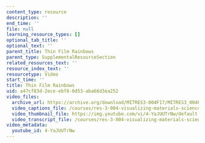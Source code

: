 ```yaml
---
content_type: resource
description: ''
end_time: ''
file: null
learning_resource_types: []
optional_tab_title: ''
optional_text: ''
parent_title: Thin Film Rainbows
parent_type: SupplementalResourceSection
related_resources_text: ''
resource_index_text: ''
resourcetype: Video
start_time: ''
title: Thin Film Rainbows
uid: a47cf83d-2ece-ebf8-0d53-aba66d3ea252
video_files:
  archive_url: https://archive.org/download/MITRES3-004F17/MITRES3_004F17_2017_anon2_300k.mp4
  video_captions_file: /courses/res-3-004-visualizing-materials-science-fall-2017/227dfce929b25d789f7982a11a6d5f8b_4-YaJUUTrNw.vtt
  video_thumbnail_file: https://img.youtube.com/vi/4-YaJUUTrNw/default.jpg
  video_transcript_file: /courses/res-3-004-visualizing-materials-science-fall-2017/249e990206833cf687202abeb1138878_4-YaJUUTrNw.pdf
video_metadata:
  youtube_id: 4-YaJUUTrNw
---
```

